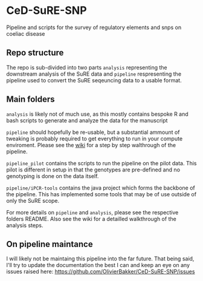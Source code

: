 # CeD-SuRE-SNP
Pipeline and scripts for the survey of regulatory elements and snps on coeliac disease


## Repo structure
The repo is sub-divided into two parts `analysis` representing the downstream analysis of the SuRE data and `pipeline` respresenting the pipeline used to convert the SuRE seqeuncing data to a usable format.

## Main folders
`analysis` is likely not of much use, as this mostly contains bespoke R and bash scripts to generate and analyze the data for the manuscript

`pipeline` should hopefully be re-usable, but a substantial ammount of tweaking is probably required to get everything to run in your compute enviroment. Please see the [wiki](https://github.com/OlivierBakker/CeD-SuRE-SNP/wiki/SuRE-SNP-pipeline) for a step by step walthrough of the pipeline.

`pipeline_pilot` contains the scripts to run the pipeline on the pilot data. This pilot is different in setup in that the genotypes are pre-defined and no genotyping is done on the data itself.

`pipeline/iPCR-tools` contains the java project which forms the backbone of the pipeline. This has implemented some tools that may be of use outside of only the SuRE scope.

For more details on `pipeline` and `analysis`, please see the respective folders README. Also see the wiki for a detailled walkthrough of the analysis steps. 

## On pipeline maintance
I will likely not be maintaing this pipeline into the far future. That being said, I'll try to update the documentation the best I can and keep an eye on any issues raised here: https://github.com/OlivierBakker/CeD-SuRE-SNP/issues
